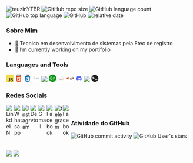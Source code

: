 ![teuzinYTBR](https://img.shields.io/badge/Teuzinytbr-TeuzinYTBR-blue) ![GitHub repo size](https://img.shields.io/github/repo-size/dieguesmosken/dieguesmosken.github.io?label=Portfolio%20File%20Size&logo=Tamanho%20do%20Portfolio) ![GitHub language count](https://img.shields.io/github/languages/count/dieguesmosken/dieguesmosken.github.io) ![GitHub top language](https://img.shields.io/github/languages/top/dieguesmosken/dieguesmosken.github.io) ![GitHub](https://img.shields.io/github/license/dieguesmosken/dieguesmosken.github.io) ![relative date]( https://img.shields.io/date/1029426600?label=I%20was%20born)

### Sobre Mim 
- 🌱 Tecnico em desenvolvimento de sistemas pela Etec de registro
- 🔭 I’m currently working on my portifolio

### Languages and Tools
<code><img height="20" src="https://raw.githubusercontent.com/github/explore/80688e429a7d4ef2fca1e82350fe8e3517d3494d/topics/javascript/javascript.png"></code>
<code><img height="20" src="https://raw.githubusercontent.com/github/explore/80688e429a7d4ef2fca1e82350fe8e3517d3494d/topics/html/html.png"></code>
<code><img height="20" src="https://raw.githubusercontent.com/github/explore/80688e429a7d4ef2fca1e82350fe8e3517d3494d/topics/css/css.png"></code>
<code><img height="20" src="https://raw.githubusercontent.com/github/explore/80688e429a7d4ef2fca1e82350fe8e3517d3494d/topics/java/java.png"></code>
<code><img height="20" src="https://raw.githubusercontent.com/github/explore/80688e429a7d4ef2fca1e82350fe8e3517d3494d/topics/pytho/python.png"></code>
<code><img height="20" src="https://raw.githubusercontent.com/github/explore/80688e429a7d4ef2fca1e82350fe8e3517d3494d/topics/csharp/csharp.png"></code>
<code><img height="20" src="https://raw.githubusercontent.com/github/explore/80688e429a7d4ef2fca1e82350fe8e3517d3494d/topics/mysql/mysql.png"></code>
<code><img height="20" src="https://raw.githubusercontent.com/github/explore/80688e429a7d4ef2fca1e82350fe8e3517d3494d/topics/git/git.png"></code>
<code><img height="20" src="https://raw.githubusercontent.com/github/explore/80688e429a7d4ef2fca1e82350fe8e3517d3494d/topics/discord/discord.png"></code>
<code><img height="20" src="https://img.icons8.com/color/50/000000/visual-studio-code-2019.png"></code>
<code><img height="20" src="https://raw.githubusercontent.com/github/explore/80688e429a7d4ef2fca1e82350fe8e3517d3494d/topics/terminal/terminal.png"></code><br>

### Redes Sociais
<a target="_blank" href="https://www.linkedin.com/in/dieguesmosken/">
  <img align="left" alt="LinkdeIN" width="22px" src="https://cdn.jsdelivr.net/npm/simple-icons@v3/icons/linkedin.svg" />
</a>
<a target="_blank" href="https://api.whatsapp.com/send?phone=5513997121709">
  <img align="left" alt="Whatsapp" width="22px" src="https://cdn.jsdelivr.net/npm/simple-icons@v3/icons/whatsapp.svg" />
</a>
<a target="_blank" href="https://www.instagram.com/matheus.diegues/">
  <img align="left" alt="Instagram" width="22px" src="https://cdn.jsdelivr.net/npm/simple-icons@v3/icons/instagram.svg" />
</a>
<a target="_blank" href="https://dev.to/dieguesmosken/">
  <img align="left" alt="Devto" width="22px" src="https://cdn.jsdelivr.net/npm/simple-icons@v3/icons/dev-dot-to.svg" />
</a>
<a target="_blank" href="mailto:dmosken2015@gmail.com">
  <img align="left" alt="Gmail" width="22px" src="https://cdn.jsdelivr.net/npm/simple-icons@v3/icons/gmail.svg" />
</a>
<a target="_blank" href="https://fb.com/dieguesmosken">
  <img align="left" alt="Facebook" width="22px" src="https://cdn.jsdelivr.net/npm/simple-icons@v3/icons/facebook.svg" />
</a>
<a target="_blank" href="https://t.me/dieguesmosken">
  <img align="left" alt="telegram" width="22px" src="https://cdn.jsdelivr.net/npm/simple-icons@v3/icons/telegram.svg" />
</a>
<a target="_blank" href="https://twitter.com/dieguesmosken">
  <img align="left" alt="Facebook" width="22px" src="https://cdn.jsdelivr.net/npm/simple-icons@v3/icons/twitter.svg" />
</a><br>

### Atividade do GitHub
![GitHub commit activity](https://img.shields.io/github/commit-activity/m/dieguesmosken/dieguesmosken.github.io) ![GitHub User's stars](https://img.shields.io/github/stars/dieguesmosken?style=social)

<!--
**dieguesmosken/dieguesmosken** is a ✨ _special_ ✨ repository because its `README.md` (this file) appears on your GitHub profile.

Here are some ideas to get you started:

🔭 I’m currently working on my portifolio
- 🌱 I’m currently learning ...
- 👯 I’m looking to collaborate on ...
- 🤔 I’m looking for help with ...
- 💬 Ask me about ...
- 📫 How to reach me: ...
- 😄 Pronouns: ...
- ⚡ Fun fact: ...
-->

<br>
<div id="githubstat">
    <a href="https://github.com/dieguesmosken" style="text-align: center;">
      <img height="180em" src="https://github-readme-stats.vercel.app/api?username=dieguesmosken&show_icons=true&theme=dark&include_all_commits=true&count_private=true" />
    </a>
    <a href="https://github.com/dieguesmosken" style="text-align: center;">
      <img height="180em" src="https://github-readme-stats.vercel.app/api/top-langs/?username=dieguesmosken&layout=compact&langs_count=7&theme=dark" />
    </a>
</div>
